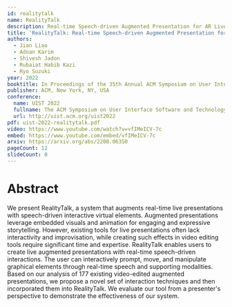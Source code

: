 ```yaml
---
id: realitytalk
name: RealityTalk
description: Real-time Speech-driven Augmented Presentation for AR Live Storytelling
title: 'RealityTalk: Real-time Speech-driven Augmented Presentation for AR Live Storytelling'
authors:
  - Jian Liao
  - Adnan Karim
  - Shivesh Jadon
  - Rubaiat Habib Kazi
  - Ryo Suzuki
year: 2022
booktitle: In Proceedings of the 35th Annual ACM Symposium on User Interface Software and Technology (UIST '22)
publisher: ACM, New York, NY, USA
conference:
  name: UIST 2022
  fullname: The ACM Symposium on User Interface Software and Technology (UIST 2022)
  url: http://uist.acm.org/uist2022
pdf: uist-2022-realitytalk.pdf
video: https://www.youtube.com/watch?v=vfIMeICV-7c
embed: https://www.youtube.com/embed/vfIMeICV-7c
arxiv: https://arxiv.org/abs/2208.06350
pageCount: 12
slideCount: 0
---
```


# Abstract

We present RealityTalk, a system that augments real-time live presentations with speech-driven interactive virtual elements. Augmented presentations leverage embedded visuals and animation for engaging and expressive storytelling. However, existing tools for live presentations often lack interactivity and improvisation, while creating such effects in video editing tools require significant time and expertise. RealityTalk enables users to create live augmented presentations with real-time speech-driven interactions. The user can interactively prompt, move, and manipulate graphical elements through real-time speech and supporting modalities. Based on our analysis of 177 existing video-edited augmented presentations, we propose a novel set of interaction techniques and then incorporated them into RealityTalk. We evaluate our tool from a presenter's perspective to demonstrate the effectiveness of our system.
